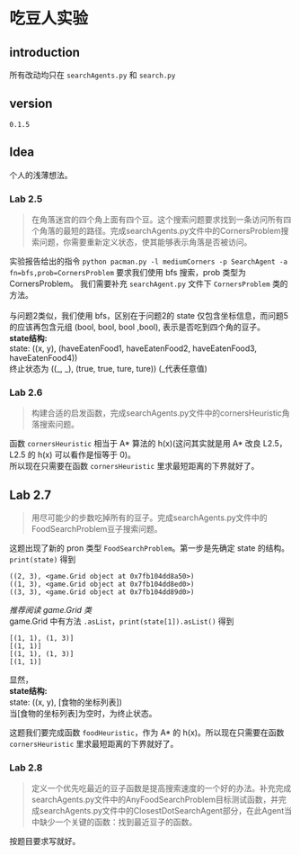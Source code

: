 # 吃豆人实验
## introduction
所有改动均只在 `searchAgents.py` 和 `search.py`  

## version
`0.1.5`

## Idea
个人的浅薄想法。  

### Lab 2.5
> 在角落迷宫的四个角上面有四个豆。这个搜索问题要求找到一条访问所有四个角落的最短的路径。完成searchAgents.py文件中的CornersProblem搜索问题，你需要重新定义状态，使其能够表示角落是否被访问。

实验报告给出的指令 `python pacman.py -l mediumCorners -p SearchAgent -a fn=bfs,prob=CornersProblem` 要求我们使用 bfs 搜索，prob 类型为 CornersProblem。 我们需要补充 `searchAgent.py` 文件下 `CornersProblem` 类的方法。  
<br>
与问题2类似，我们使用 bfs，区别在于问题2的 state 仅包含坐标信息，而问题5的应该再包含元组 (bool, bool, bool ,bool), 表示是否吃到四个角的豆子。  
**state结构:**  
state: ((x, y), (haveEatenFood1, haveEatenFood2, haveEatenFood3, haveEatenFood4))  
终止状态为 ((_, _), (true, true, ture, ture))  (_代表任意值)

### Lab 2.6
> 构建合适的启发函数，完成searchAgents.py文件中的cornersHeuristic角落搜索问题。  

函数 `cornersHeuristic` 相当于 A\* 算法的 h(x)(这问其实就是用 A\* 改良 L2.5，L2.5 的 h(x) 可以看作是恒等于 0)。  
所以现在只需要在函数 `cornersHeuristic` 里求最短距离的下界就好了。  


## Lab 2.7
> 用尽可能少的步数吃掉所有的豆子。完成searchAgents.py文件中的FoodSearchProblem豆子搜索问题。

这题出现了新的 pron 类型 `FoodSearchProblem`。第一步是先确定 state 的结构。
`print(state)` 得到

    ((2, 3), <game.Grid object at 0x7fb104dd8a50>)
    ((1, 3), <game.Grid object at 0x7fb104dd8ed0>)
    ((3, 3), <game.Grid object at 0x7fb104dd89d0>)
*推荐阅读 game.Grid 类*  
game.Grid 中有方法 `.asList`，`print(state[1]).asList()` 得到  

    [(1, 1), (1, 3)]
    [(1, 1)]
    [(1, 1), (1, 3)]
    [(1, 1)]

显然，  
**state结构:**  
state: ((x, y), [食物的坐标列表])  
当[食物的坐标列表]为空时，为终止状态。  

这题我们要完成函数 `foodHeuristic`，作为 A* 的 h(x)。所以现在只需要在函数 `cornersHeuristic` 里求最短距离的下界就好了。    

### Lab 2.8
> 定义一个优先吃最近的豆子函数是提高搜索速度的一个好的办法。补充完成searchAgents.py文件中的AnyFoodSearchProblem目标测试函数，并完成searchAgents.py文件中的ClosestDotSearchAgent部分，在此Agent当中缺少一个关键的函数：找到最近豆子的函数。  

按题目要求写就好。

